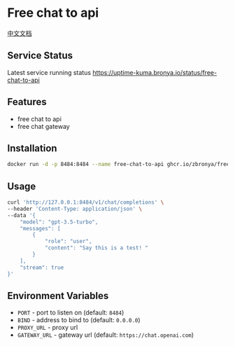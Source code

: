 # Free chat to api

[中文文档](README_CN.md)

## Service Status
Latest service running status https://uptime-kuma.bronya.io/status/free-chat-to-api

## Features
- free chat to api
- free chat gateway

## Installation
```bash
docker run -d -p 8484:8484 --name free-chat-to-api ghcr.io/zbronya/free-chat-to-api:latest
```

## Usage
```bash
curl 'http://127.0.0.1:8484/v1/chat/completions' \
--header 'Content-Type: application/json' \
--data '{
    "model": "gpt-3.5-turbo",
    "messages": [
        {
            "role": "user",
            "content": "Say this is a test! "
        }
    ],
    "stream": true
}'
```

## Environment Variables
- `PORT` - port to listen on (default: `8484`)
- `BIND` - address to bind to (default: `0.0.0.0`)
- `PROXY_URL` - proxy url
- `GATEWAY_URL` - gateway url (default: `https://chat.openai.com`)
